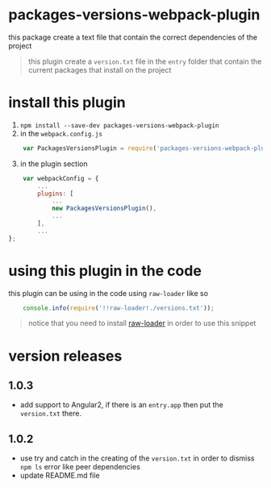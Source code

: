 # packages-versions-webpack-plugin
this package create a text file that contain the correct dependencies of the project

> this plugin create a `version.txt` file in the `entry` folder that contain the current packages that install on the project

# install this plugin

1. `npm install --save-dev packages-versions-webpack-plugin`
2. in the `webpack.config.js`
```js
    var PackagesVersionsPlugin = require('packages-versions-webpack-plugin');
```
3. in the plugin section
```js
    var webpackConfig = {
        ...
        plugins: [
            ...
            new PackagesVersionsPlugin(),
            ...
        ],
        ...
};
```
# using this plugin in the code 

this plugin can be using in the code using `raw-loader` like so
```js
    console.info(require('!!raw-loader!./versions.txt'));
```

> notice that you need to install [raw-loader](https://github.com/webpack-contrib/raw-loader) in order to use this snippet

# version releases

## 1.0.3 

* add support to Angular2, if there is an `entry.app` then put the `version.txt` there.

## 1.0.2

* use try and catch in the creating of the `version.txt` in order to dismiss `npm ls` error like peer dependencies
* update README.md file

